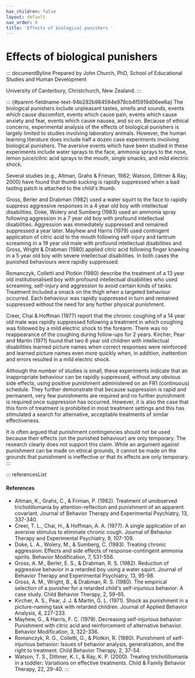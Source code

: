 ```yaml
---
has_children: false
layout: default
nav_order: 0
title: 'Effects of biological punishers '
---
```

# Effects of biological punishers 


::: documentByline
Prepared by John Church, PhD, School of Educational Studies and Human
Development

University of Canterbury, Christchurch, New Zealand.
:::

::: {#parent-fieldname-text-94b282b984594e978cb4f5919d06ee6a}
The biological punishers include unpleasant tastes, smells and sounds,
events which cause discomfort, events which cause pain, events which
cause anxiety and fear, events which cause nausea, and so on. Because of
ethical concerns, experimental analysis of the effects of biological
punishers is largely limited to studies involving laboratory animals.
However, the human learning literature does include half a dozen case
experiments involving biological punishers. The aversive events which
have been studied in these experiments include water sprays to the face,
ammonia sprays to the nose, lemon juice/citric acid sprays to the mouth,
single smacks, and mild electric shock.

Several studies (e.g., Altman, Grahs & Friman, 1982; Watson, Dittmer &
Ray, 2000) have found that thumb sucking is rapidly suppressed when a
bad tasting patch is attached to the child's thumb.

Gross, Berler and Drabman (1982) used a water squirt to the face to
rapidly suppress aggressive responses in a 4 year old boy with
intellectual disabilities. Doke, Wolery and Sumberg (1983) used an
ammonia spray following aggression in a 7 year old boy with profound
intellectual disabilities. Aggression was immediately suppressed and
remained suppressed a year later. Mayhew and Harris (1979) used
contingent application of citric acid to the mouth following self-injury
and tantrum screaming in a 19 year old male with profound intellectual
disabilities and Gross, Wright & Drabman (1980) applied citric acid
following finger knawing in a 5 year old boy with severe intellectual
disabilities. In both cases the punished behaviours were rapidly
suppressed.

Romanczyk, Colletti and Plotkin (1980) describe the treatment of a 13
year old institutionalised boy with profound intellectual disabilities
who used screaming, self-injury and aggression to avoid certain kinds of
tasks. Treatment included a smack on the thigh when a targeted behaviour
occurred. Each behaviour was rapidly suppressed in turn and remained
suppressed without the need for any further physical punishment.

Creer, Chai & Hoffman (1977) report that the chronic coughing of a 14
year old male was rapidly suppressed following a treatment in which
coughing was followed by a mild electric shock to the forearm. There was
no reappearance of the coughing during follow-ups for 2 years. Kircher,
Pear and Martin (1971) found that two 6 year old children with
intellectual disabilities learned picture names when correct responses
were reinforced and learned picture names even more quickly when, in
addition, inattention and errors resulted in a mild electric shock.

Although the number of studies is small, these experiments indicate that
an inappropriate behaviour can be rapidly suppressed, without any
obvious side effects, using positive punishment administered on an FR1
(continuous) schedule. They further demonstrate that because suppression
is rapid and permanent, very few punishments are required and no further
punishment is required once suppression has occurred. However, it is
also the case that this form of treatment is prohibited in most
treatment settings and this has stimulated a search for alternative,
acceptable treatments of similar effectiveness.

It is often argued that punishment contingencies should not be used
because their effects (on the punished behaviour) are only temporary.
The research clearly does not support this claim. While an argument
against punishment can be made on ethical grounds, it cannot be made on
the grounds that punishment is ineffective or that its effects are only
temporary.
:::

::: referencesList
#### References

-   Altman, K., Grahs, C., & Friman, P. (1982). Treatment of unobserved
    trichotillomania by attention-reflection and punishment of an
    apparent covariant. Journal of Behavior Therapy and Experimental
    Psychiatry, 13, 337-340.
-   Creer, T. L., Chai, H., & Hoffman, A. A. (1977). A single
    application of an aversive stimulus to eliminate chronic cough.
    Journal of Behavior Therapy and Experimental Psychiatry, 8, 107-109.
-   Doke, L. A., Wolery, M., & Sumberg, C. (1983). Treating chronic
    aggression: Effects and side effects of response-contingent ammonia
    spirits. Behavior Modification, 7, 531-556.
-   Gross, A. M., Berler, E. S., & Drabman, R. S. (1982). Reduction of
    aggressive behavior in a retarded boy using a water squirt. Journal
    of Behavior Therapy and Experimental Psychiatry, 13, 95-98.
-   Gross, A. M., Wright, B., & Drabman, R. S. (1980). The empirical
    selection of a punisher for a retarded child\'s self-injurious
    behavior: A case study. Child Behavior Therapy, 2, 59-65.
-   Kircher, A. S., Pear, J. J. & Martin, G. L. (1971). Shock as
    punishment in a picture-naming task with retarded children. Journal
    of Applied Behavior Analysis, 4, 227-233.
-   Mayhew, G., & Harris, F. C. (1979). Decreasing self-injurious
    behavior: Punishment with citric acid and reinforcement of
    alternative behavior. Behavior Modification, 3, 322-336.
-   Romanczyk, R. G., Colletti, G., & Plotkin, R. (1980). Punishment of
    self-injurious behavior: Issues of behavior analysis,
    generalization, and the right to treatment. Child Behavior Therapy,
    2, 37-54.
-   Watson, T. S., Dittmer, K. I., & Ray, K. P. (2000). Treating
    trichotillomania in a toddler: Variations on effective treatments.
    Child & Family Behavior Therapy, 22, 29-40.
:::
